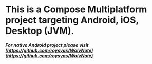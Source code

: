 # This is a Compose Multiplatform project targeting Android, iOS, Desktop (JVM).

***For native Android project please visit [https://github.com/roysyas/WolvNote](https://github.com/roysyas/WolvNote)***

